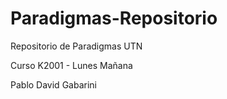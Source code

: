 # Paradigmas-Repositorio

Repositorio de Paradigmas UTN


Curso K2001 - Lunes Mañana

Pablo David Gabarini